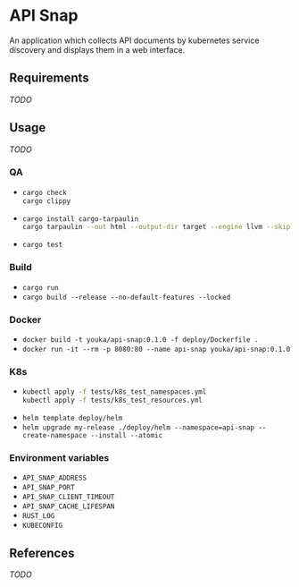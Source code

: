 # API Snap
An application which collects API documents by kubernetes service discovery and displays them in a web interface.

## Requirements
_TODO_

## Usage
_TODO_

### QA
* ```sh
  cargo check
  cargo clippy
  ```
* ```sh
  cargo install cargo-tarpaulin
  cargo tarpaulin --out html --output-dir target --engine llvm --skip-clean
  ```
* `cargo test`

### Build
* `cargo run`
* `cargo build --release --no-default-features --locked`

### Docker
* `docker build -t youka/api-snap:0.1.0 -f deploy/Dockerfile .`
* `docker run -it --rm -p 8080:80 --name api-snap youka/api-snap:0.1.0`

### K8s
* ```sh
  kubectl apply -f tests/k8s_test_namespaces.yml
  kubectl apply -f tests/k8s_test_resources.yml
  ```
* `helm template deploy/helm`
* `helm upgrade my-release ./deploy/helm --namespace=api-snap --create-namespace --install --atomic`

### Environment variables
* `API_SNAP_ADDRESS`
* `API_SNAP_PORT`
* `API_SNAP_CLIENT_TIMEOUT`
* `API_SNAP_CACHE_LIFESPAN`
* `RUST_LOG`
* `KUBECONFIG`

## References
_TODO_
